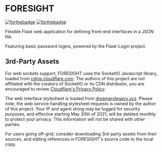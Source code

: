 # FORESIGHT
[![forthebadge](https://forthebadge.com/images/badges/contains-technical-debt.svg)](https://forthebadge.com) [![forthebadge](https://forthebadge.com/images/badges/made-with-python.svg)](https://forthebadge.com)

Flexible Flask web application for defining front-end interfaces in a JSON file.

Featuring basic password logins, powered by the Flask-Login project. 

## 3rd-Party Assets
For web sockets support, FORESIGHT uses the SocketIO Javascript library,
loaded from [cdnjs.cloudflare.com](https://cdnjs.cloudflare.com/ajax/libs/socket.io/4.0.1/socket.io.js). The authors of this project are not affiliated with the creators of SocketIO or its CDN distributor, you are encouraged to review [Cloudflare's Privacy Policy](https://www.cloudflare.com/privacypolicy/). 

The web interface stylesheet is loaded from [dreamerslegacy.xyz](https://dreamerslegacy.xyz/css/schema.min.css). Please note, the web service handling stylesheet requests is owned by the author of this project. Your IP and agent string may be logged for security purposes, and effective starting May 30th of 2021, will be deleted monthly to protect your privacy. This information will not be shared with other parties.

For users going off-grid, consider downloading 3rd-party assets from their sources,
and editing references in FORESIGHT's source code to the local copy.
